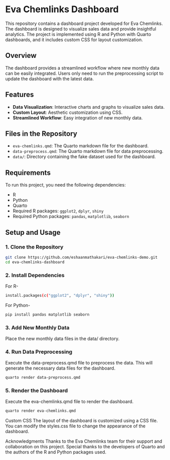 # Eva Chemlinks Dashboard

This repository contains a dashboard project developed for Eva Chemlinks. The dashboard is designed to visualize sales data and provide insightful analytics. The project is implemented using R and Python with Quarto dashboards, and it includes custom CSS for layout customization.

## Overview

The dashboard provides a streamlined workflow where new monthly data can be easily integrated. Users only need to run the preprocessing script to update the dashboard with the latest data.

## Features

- **Data Visualization**: Interactive charts and graphs to visualize sales data.
- **Custom Layout**: Aesthetic customization using CSS.
- **Streamlined Workflow**: Easy integration of new monthly data.

## Files in the Repository

- `eva-chemlinks.qmd`: The Quarto markdown file for the dashboard.
- `data-preprocess.qmd`: The Quarto markdown file for data preprocessing.
- `data/`: Directory containing the fake dataset used for the dashboard.

## Requirements

To run this project, you need the following dependencies:

- R
- Python
- Quarto
- Required R packages: `ggplot2`, `dplyr`, `shiny`
- Required Python packages: `pandas`, `matplotlib`, `seaborn`

## Setup and Usage

### 1. Clone the Repository

```bash
git clone https://github.com/eshaanmathakari/eva-chemlinks-demo.git
cd eva-chemlinks-dashboard
```
### 2. Install Dependencies

For R-
```bash
install.packages(c("ggplot2", "dplyr", "shiny"))
```

For Python-
```bash
pip install pandas matplotlib seaborn
```
### 3. Add New Monthly Data
Place the new monthly data files in the data/ directory.

### 4. Run Data Preprocessing
Execute the data-preprocess.qmd file to preprocess the data. This will generate the necessary data files for the dashboard.

```bash
quarto render data-preprocess.qmd
```
### 5. Render the Dashboard
Execute the eva-chemlinks.qmd file to render the dashboard.

```bash
quarto render eva-chemlinks.qmd
```
Custom CSS
The layout of the dashboard is customized using a CSS file. You can modify the styles.css file to change the appearance of the dashboard.

Acknowledgments
Thanks to the Eva Chemlinks team for their support and collaboration on this project.
Special thanks to the developers of Quarto and the authors of the R and Python packages used.
